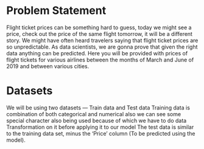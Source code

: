 # Problem Statement
Flight ticket prices can be something hard to guess, today we might see a price, check out the price of the same flight tomorrow, it will be a different story. We might have often heard travelers saying that flight ticket prices are so unpredictable. As data scientists, we are gonna prove that given the right data anything can be predicted. Here you will be provided with prices of flight tickets for various airlines between the months of March and June of 2019 and between various cities.
# Datasets
We will be using two datasets — Train data and Test data
Training data is combination of both categorical and numerical also we can see some special character also being used because of which we have to do data Transformation on it before applying it to our model
The test data is similar to the training data set, minus the ‘Price’ column (To be predicted using the model).
